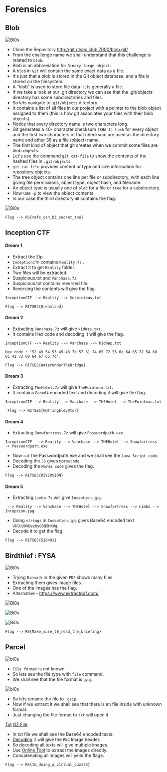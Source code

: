 # Forensics

## Blob

![Bi0s](https://github.com/a3X3k/Bi0s/blob/master/CTFs/RITSEC21/Assets/5.png?raw=true)

- Clone the Repository http://git.ritsec.club:7000/blob.git/
- From the challenge name we shall understand that this challenge is related to `blob`.
- Blob is an abbreviation for `Binary large object`.
- A `blob` in `Git` will contain the same exact data as a file.
- It's just that a blob is stored in the Git object database, and a file is stored on the filesystem. 
- A “blob” is used to store file data- it is generally a file.
- If we take a look at our .git directory we can see that the .git/objects directory has some subdirectories and files.
- So lets navigate to .`git/objects` directory.
- It contains a list of all files in our project with a pointer to the blob object assigned to them (this is how git associates your files with their blob objects).
- Notice that every directory name is two characters long. 
- Git generates a 40- character checksum `(SHA-1) hash` for every object and the first two characters of that checksum are used as the directory name and other 38 as a file (object) name.
- The first kind of object that git creates when we commit some files are blob objects.
-  Let's use the command `git cat-file` to show the contents of the hashed files in `.git/objects`.
-  `git cat-file` provides content or type and size information for repository objects.
-  The tree object contains one line per file or subdirectory, with each line giving file permissions, object type, object hash, and filename. 
-  An object type is usually one of `blob` for a file or `tree` for a subdirectory.
-  Now use `-p` to view the object contents.
-  In our case the third directory `d0` contains the flag. 

![Bi0s](https://github.com/a3X3k/Bi0s/blob/master/CTFs/RITSEC21/Assets/4.png?raw=true)

```
Flag --> RS{refs_can_b3_secret_too}
```

## Inception CTF

#### Dream 1

- Extract the Zip.
- `InceptionCTF` contains `Reality.7z` .
- Extract it to get `Reality` folder.
- Two files will be extracted.
- Suspicious.txt and `Vanchaze.7z`.
- Suspicious.txt contains reversed file.
- Reversing the contents will give the flag.

```
InceptionCTF --> Reality --> Suspicious.txt

Flag --> RITSEC{Dreamland}
```

#### Dream 2

- Extracting `Vanchase.7z` will give `kidnap.txt`.
- It contains Hex code and decoding it will give the flag.

```
InceptionCTF --> Reality --> Vanchase --> kidnap.txt

Hex code : "52 49 54 53 45 43 7b 57 61 74 65 72 55 6e 64 65 72 54 68 65 42 72 69 64 67 65 7d".

Flag --> RITSEC{WaterUnderTheBridge} 
``` 

#### Dream 3

- Extracting `TheHotel.7z` will give `ThePointman.txt`.
- It contains `Base64` encoded text and decoding it will give the flag.

```
InceptionCTF --> Reality --> Vanchase --> THEHotel --> ThePointman.txt 
 
 Flag --> RITSEC{F@!!ingElev@tor}
```

#### Dream 4

- Extracting `Snowfortress.7z` will give `Passwordpath.exe`.

```
InceptionCTF  --> Reality --> Vanchase --> THEHotel --> Snowfortress --> Passwordpath.exe
```

- Now `cat` the Passwordpath.exe and we shall see the `Java Script code`.
- Decoding the `JS` gives `Morsecode`.
- Decoding the `Morse code` gives the flag.

```
Flag --> RITSEC{DIVERSION}
```

#### Dream 5

- Extracting `Limbo.7z` will give `Inception.jpg`.

```
 --> Reality --> Vanchase --> THEHotel --> Snowfortress --> Limbo --> Inception.jpg
```

- Doing `strings` in `Inception.jpg` gives Base64 encoded text `UklUU0VDezUyODQ5MX0g`.
- Decode it to get the flag.

```
Flag --> RITSEC{528491}
```

## Birdthief : FYSA

![Bi0s](https://github.com/a3X3k/Bi0s/blob/master/CTFs/RITSEC21/Assets/6.png?raw=true)

- Trying `Binwalk` in the given `PDF` shows many files.
- Extracting them gives image files.
- One of the images has the flag.
- Alternative - https://www.extractpdf.com/

![Bi0s](https://github.com/a3X3k/Bi0s/blob/master/CTFs/RITSEC21/Assets/9.png?raw=true)

![Bi0s](https://github.com/a3X3k/Bi0s/blob/master/CTFs/RITSEC21/Assets/10.png?raw=true)

![Bi0s](https://github.com/a3X3k/Bi0s/blob/master/CTFs/RITSEC21/Assets/7.jpg?raw=true)

```
Flag --> RS{Make_sure_t0_read_the_briefing}
```

## Parcel

![bi0s](https://github.com/a3X3k/Bi0s/blob/master/CTFs/RITSEC21/Assets/8.png?raw=true)

- `File format` is not known.
- So lets see the file type with `file` command.
- We shall see that the file format is `gzip`.

![bi0s](https://github.com/a3X3k/Bi0s/blob/master/CTFs/RITSEC21/Assets/11.png?raw=true)

- So lets rename the file to `.gzip`.
- Now if we extract it we shall see that there is an file inside with unknown format.
- Just changing the file format to `txt` will open it.

[Txt](https://github.com/a3X3k/Bi0s/blob/master/CTFs/RITSEC21/Assets/Parcel.txt)
[GZ File](https://github.com/a3X3k/Bi0s/blob/master/CTFs/RITSEC21/Assets/Parcel.gz)

- In txt file we shall see the Base64 encoded texts.
- [Decoding](https://www.base64decode.org/) it will give the `PNG` Image header.
- So decoding all texts will give multiple images.
- Use [Online Tool](https://base64.guru/converter/decode/image/png) to extract the images directly. 
- Concatenating all images will yeild the flage.

```
Flag --> RS{Im_doing_a_v1rtual_puzzl3}
```

